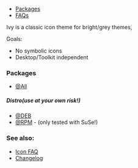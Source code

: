 * [Packages](#packages)
* [FAQs](#see-also)

Ivy is a classic icon theme for bright/grey themes,

Goals:

* No symbolic icons
* Desktop/Toolkit independent

### Packages

* [@All](https://github.com/sixsixfive/Ivy/releases/latest)

##### Distro(use at your own risk!) 

* [@DEB](https://raw.githubusercontent.com/sixsixfive/Ivy/master/dist/ivy-icon-theme_1.0-1_all.deb)
* [@RPM](https://github.com/sixsixfive/Ivy/raw/master/dist/ivy-icon-theme-1.0-1.noarch.rpm) - (only tested with SuSe!)

### See also:

* [Icon FAQ](https://github.com/sixsixfive/Ivy/tree/master/faq.md)
* [Changelog](https://github.com/sixsixfive/Ivy/releases/latest)
